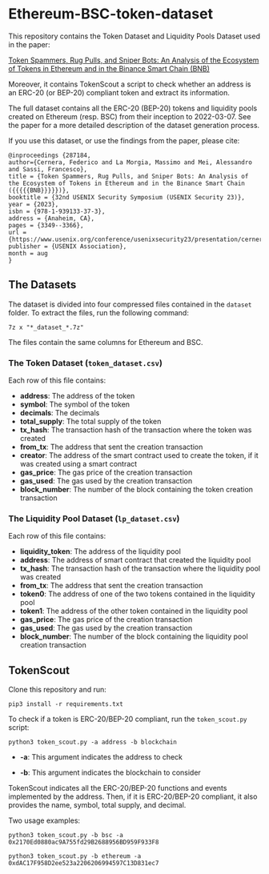 # Ethereum-BSC-token-dataset

This repository contains the Token Dataset and Liquidity Pools Dataset used in the paper:

[Token Spammers, Rug Pulls, and Sniper Bots: An Analysis of the Ecosystem of Tokens in Ethereum and in the Binance Smart Chain (BNB)](https://www.usenix.org/system/files/usenixsecurity23-cernera.pdf)

Moreover, it contains TokenScout a script to check whether an address is an ERC-20 (or BEP-20) compliant token and extract its information.

The full dataset contains all the ERC-20 (BEP-20) tokens and liquidity pools created on Ethereum (resp. BSC) from their inception to 2022-03-07. 
See the paper for a more detailed description of the dataset generation process.

If you use this dataset, or use the findings from the paper, please cite:

```
@inproceedings {287184,
author={Cernera, Federico and La Morgia, Massimo and Mei, Alessandro and Sassi, Francesco},
title = {Token Spammers, Rug Pulls, and Sniper Bots: An Analysis of the Ecosystem of Tokens in Ethereum and in the Binance Smart Chain ({{{{{BNB}}}}})},
booktitle = {32nd USENIX Security Symposium (USENIX Security 23)},
year = {2023},
isbn = {978-1-939133-37-3},
address = {Anaheim, CA},
pages = {3349--3366},
url = {https://www.usenix.org/conference/usenixsecurity23/presentation/cernera},
publisher = {USENIX Association},
month = aug
}
```

## The Datasets
The dataset is divided into four compressed files contained in the ```dataset``` folder. To extract the files, run the following command: 
```
7z x "*_dataset_*.7z"
```
The files contain the same columns for Ethereum and BSC.

### The Token Dataset (```token_dataset.csv```)
Each row of this file contains:
* **address**: The address of the token
* **symbol**: The symbol of the token
* **decimals**: The decimals
* **total_supply**: The total supply of the token
* **tx_hash**: The transaction hash of the transaction where the token was created
* **from_tx**: The address that sent the creation transaction
* **creator**: The address of the smart contract used to create the token, if it was created using a smart contract
* **gas_price**: The gas price of the creation transaction
* **gas_used**: The gas used by the creation transaction
* **block_number**: The number of the block containing the token creation transaction


### The Liquidity Pool Dataset (```lp_dataset.csv```)
Each row of this file contains:
* **liquidity_token**: The address of the liquidity pool
* **address**: The address of smart contract that created the liquidity pool
* **tx_hash**: The transaction hash of the transaction where the liquidity pool was created
* **from_tx**: The address that sent the creation transaction
* **token0**: The address of one of the two tokens contained in the liquidity pool
* **token1**: The address of the other token contained in the liquidity pool
* **gas_price**: The gas price of the creation transaction
* **gas_used**: The gas used by the creation transaction
* **block_number**: The number of the block containing the liquidity pool creation transaction
  

## TokenScout

Clone this repository and run:

```
pip3 install -r requirements.txt
```
To check if a token is ERC-20/BEP-20 compliant, run the ```token_scout.py``` script:

```
python3 token_scout.py -a address -b blockchain 
```

* **-a**: This argument indicates the address to check

* **-b**: This argument indicates the blockchain to consider
    
TokenScout indicates all the ERC-20/BEP-20 functions and events implemented by the address.
Then, if it is ERC-20/BEP-20 compliant, it also provides the name, symbol, total supply, and decimal.

Two usage examples:
```
python3 token_scout.py -b bsc -a 0x2170Ed0880ac9A755fd29B2688956BD959F933F8
```
```
python3 token_scout.py -b ethereum -a 0xdAC17F958D2ee523a2206206994597C13D831ec7
```

